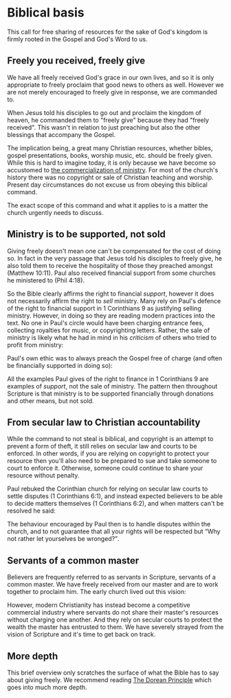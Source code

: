 
<script lang='ts' setup>

import BibleQuote from '@/_comp/BibleQuote.vue'

const passage_1cor9_18 = {
    niv: "What then is my reward? Just this: that in preaching the gospel I may offer it free of charge, and so not make full use of my rights as a preacher of the gospel.",
    oeb: "What is my reward, then? To present the good news free of all cost, and so make but a sparing use of the rights which it gives me.",
    web: "What then is my reward? That when I preach the Good News, I may present the Good News of Christ without charge, so as not to abuse my authority in the Good News.",
}

const passage_2cor2_17 = {
    niv: "Unlike so many, we do not peddle the word of God for profit. On the contrary, in Christ we speak before God with sincerity, as those sent from God.",
    oeb: "Unlike many people, we are not in the habit of making profit out of God’s message; but in all sincerity, and bearing God’s commission, we speak before him in union with Christ.",
    web: "For we are not as so many, peddling the word of God. But as of sincerity, but as of God, in the sight of God, we speak in Christ.",
}

const passage_mat10_7_8 = {
    niv: "As you go, proclaim this message: ‘The kingdom of heaven has come near.’ Heal the sick, raise the dead, cleanse those who have leprosy, drive out demons. Freely you have received; freely give.",
    oeb: "On your way proclaim that the kingdom of heaven is at hand. Cure the sick, raise the dead, make the lepers clean, drive out demons. You have received free of cost, give free of cost.",
    web: "As you go, preach, saying, ‘The Kingdom of Heaven is at hand!’ Heal the sick, cleanse the lepers, and cast out demons. Freely you received, so freely give.",
}

const passage_act4_32 = {
    niv: "All the believers were one in heart and mind. No one claimed that any of their possessions was their own, but they shared everything they had.",
    oeb: "The whole body of those who had become believers in Christ were of one heart and mind. Not one of them claimed any of his goods as his own, but everything was held for the common use.",
    web: "The multitude of those who believed were of one heart and soul. Not one of them claimed that anything of the things which he possessed was his own, but they had all things in common.",
}

const passage_1cor6_7 = {
    niv: "Why not rather be wronged? Why not rather be cheated?",
    oeb: "Why not rather let yourselves be wronged? Why not rather let yourselves be cheated?",
    web: "Why not rather be wronged? Why not rather be defrauded?",
}

</script>


# Biblical basis

This call for free sharing of resources for the sake of God's kingdom is firmly rooted in the Gospel and God's Word to us.


## Freely you received, freely give
We have all freely received God's grace in our own lives, and so it is only appropriate to freely proclaim that good news to others as well. However we are not merely encouraged to freely give in response, we are commanded to.

When Jesus told his disciples to go out and proclaim the kingdom of heaven, he commanded them to "freely give" because they had "freely received". This wasn't in relation to just preaching but also the other blessings that accompany the Gospel.

<BibleQuote passage='Matthew 10:7-8' :options='passage_mat10_7_8'></BibleQuote>

The implication being, a great many Christian resources, whether bibles, gospel presentations, books, worship music, etc. should be freely given. While this is hard to imagine today, it is only because we have become so accustomed to [the commercialization of ministry](/explain/importance/#the-commercialization-of-ministry). For most of the church's history there was no copyright or sale of Christian teaching and worship. Present day circumstances do not excuse us from obeying this biblical command.

The exact scope of this command and what it applies to is a matter the church urgently needs to discuss.


## Ministry is to be supported, not sold
Giving freely doesn't mean one can't be compensated for the cost of doing so. In fact in the very passage that Jesus told his disciples to freely give, he also told them to receive the hospitality of those they preached amongst (Matthew 10:11). Paul also received financial support from some churches he ministered to (Phil 4:18).

So the Bible clearly affirms the right to financial _support_, however it does not necessarily affirm the right to _sell_ ministry. Many rely on Paul's defence of the right to financial support in 1 Corinthians 9 as justifying selling ministry. However, in doing so they are reading modern practices into the text. No one in Paul's circle would have been charging entrance fees, collecting royalties for music, or copyrighting letters. Rather, the sale of ministry is likely what he had in mind in his _criticism_ of others who tried to profit from ministry:

<BibleQuote passage='2 Corinthians 2:17' :options='passage_2cor2_17'></BibleQuote>

Paul's own ethic was to always preach the Gospel free of charge (and often be financially supported in doing so):

<BibleQuote passage='1 Corinthians 9:18' :options='passage_1cor9_18'></BibleQuote>

All the examples Paul gives of the right to finance in 1 Corinthians 9 are examples of _support_, not the sale of ministry. The pattern then throughout Scripture is that ministry is to be supported financially through donations and other means, but not sold.


## From secular law to Christian accountability
While the command to not steal is biblical, and copyright is an attempt to prevent a form of theft, it still relies on secular law and courts to be enforced. In other words, if you are relying on copyright to protect your resource then you'll also need to be prepared to sue and take someone to court to enforce it. Otherwise, someone could continue to share your resource without penalty.

Paul rebuked the Corinthian church for relying on secular law courts to settle disputes (1 Corinthians 6:1), and instead expected believers to be able to decide matters themselves (1 Corinthians 6:2), and when matters can't be resolved he said:

<BibleQuote passage='1 Corinthians 6:7' :options='passage_1cor6_7'></BibleQuote>

The behaviour encouraged by Paul then is to handle disputes within the church, and to not guarantee that all your rights will be respected but <q>Why not rather let yourselves be wronged?</q>.


## Servants of a common master
Believers are frequently referred to as servants in Scripture, servants of a common master. We have freely received from our master and are to work together to proclaim him. The early church lived out this vision:

<BibleQuote passage='Acts 4:32' :options='passage_act4_32'></BibleQuote>

However, modern Christianity has instead become a competitive commercial industry where servants do not share their master's resources without charging one another. And they rely on secular courts to protect the wealth the master has entrusted to them. We have severely strayed from the vision of Scripture and it's time to get back on track.


## More depth

This brief overview only scratches the surface of what the Bible has to say about giving freely. We recommend reading [The Dorean Principle](https://thedoreanprinciple.org/) which goes into much more depth.
